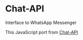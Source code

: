 # Chat-API
Interface to WhatsApp Messenger

This JavaScript port from [Chat-API](https://github.com/mgp25/Chat-API)
